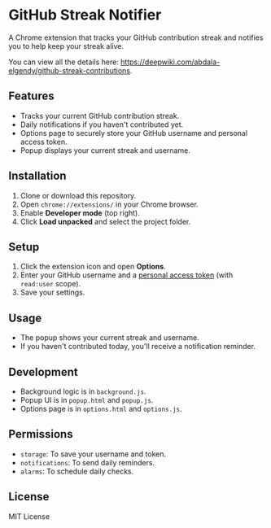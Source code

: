 # GitHub Streak Notifier

A Chrome extension that tracks your GitHub contribution streak and notifies you to help keep your streak alive.

You can view all the details here: https://deepwiki.com/abdala-elgendy/github-streak-contributions.

## Features

- Tracks your current GitHub contribution streak.
- Daily notifications if you haven't contributed yet.
- Options page to securely store your GitHub username and personal access token.
- Popup displays your current streak and username.

## Installation

1. Clone or download this repository.
2. Open `chrome://extensions/` in your Chrome browser.
3. Enable **Developer mode** (top right).
4. Click **Load unpacked** and select the project folder.

## Setup

1. Click the extension icon and open **Options**.
2. Enter your GitHub username and a [personal access token](https://github.com/settings/tokens) (with `read:user` scope).
3. Save your settings.

## Usage

- The popup shows your current streak and username.
- If you haven't contributed today, you'll receive a notification reminder.

## Development

- Background logic is in `background.js`.
- Popup UI is in `popup.html` and `popup.js`.
- Options page is in `options.html` and `options.js`.

## Permissions

- `storage`: To save your username and token.
- `notifications`: To send daily reminders.
- `alarms`: To schedule daily checks.

## License

MIT License
